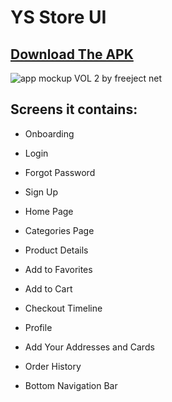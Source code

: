 # YS Store UI

## [Download The APK](https://drive.google.com/file/d/1mrwEwxWGNIYQA0qNYxL0WFjlQ-HrUir_/view?usp=sharing)

![app mockup VOL 2 by freeject net](https://user-images.githubusercontent.com/91206852/143479849-a1ecb60e-05ea-4366-b6d0-9dddef20e2cc.jpg)


## Screens it contains:

- Onboarding

- Login

- Forgot Password

- Sign Up

- Home Page

- Categories Page

- Product Details

- Add to Favorites

- Add to Cart

- Checkout Timeline

- Profile

- Add Your Addresses and Cards

- Order History

- Bottom Navigation Bar 

